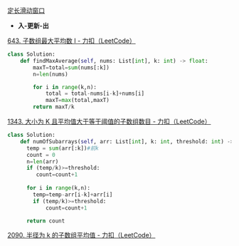 [定长滑动窗口](https://leetcode.cn/problems/maximum-number-of-vowels-in-a-substring-of-given-length/solutions/)

* **入-更新-出**

[643. 子数组最大平均数 I - 力扣（LeetCode）](https://leetcode.cn/problems/maximum-average-subarray-i/)

```python
class Solution:
    def findMaxAverage(self, nums: List[int], k: int) -> float:
        maxT=total=sum(nums[:k]) 
        n=len(nums)

        for i in range(k,n):
            total = total-nums[i-k]+nums[i]
            maxT=max(total,maxT)
        return maxT/k
```

[1343. 大小为 K 且平均值大于等于阈值的子数组数目 - 力扣（LeetCode）](https://leetcode.cn/problems/number-of-sub-arrays-of-size-k-and-average-greater-than-or-equal-to-threshold/description/)

```python
class Solution:
    def numOfSubarrays(self, arr: List[int], k: int, threshold: int) -> int:
      temp = sum(arr[:k])#前k
      count = 0
      n=len(arr)
      if (temp/k)>=threshold:
         count=count+1
  
      for i in range(k,n):
        temp=temp-arr[i-k]+arr[i]
        if (temp/k)>=threshold:
            count=count+1

      return count
```

[2090. 半径为 k 的子数组平均值 - 力扣（LeetCode）](https://leetcode.cn/problems/k-radius-subarray-averages/description/)
